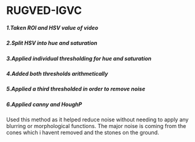 # RUGVED-IGVC

##### 1.Taken ROI and HSV value of video
##### 2.Split HSV into hue and saturation
##### 3.Applied individual thresholding for hue and saturation
##### 4.Added both thresholds arithmetically 
##### 5.Applied a third thresholded in order to remove noise
##### 6.Applied canny and HoughP

Used this method as it helped reduce noise without needing to apply any blurring or morphological functions.
The major noise is coming from the cones which i havent removed and the stones on the ground.

